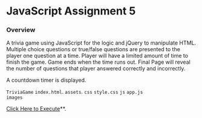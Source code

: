 # JavaScript Assignment 5

### Overview

A trivia game using JavaScript for the logic and jQuery to manipulate HTML. 
Multiple choice questions or true/false questions are presented to the player one
question at a time. Player will have a limited amount of time to finish the game.
Game ends when the time runs out. 
Final Page will reveal the number of questions that player answered correctly and incorrectly.

A countdown timer is displayed.



 `TriviaGame`
        `index.html`. 
     `assets`.
          `css` 
            `style.css`
        `js` 
            `app.js`  
        `images`

    

[Click Here to Execute](https://youtu.be/fBIj8YsA9dk)**.



